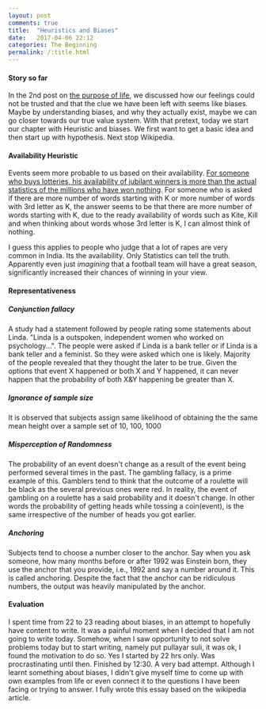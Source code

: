 ```yaml
---
layout: post
comments: true
title:  "Heuristics and Biases"
date:   2017-04-06 22:12
categories: The Beginning
permalink: /:title.html
--- 
```


#### **Story so far**

In the 2nd post on [the purpose of life][life post], we discussed how our feelings could not be trusted and that the clue we have been left with seems like biases. Maybe by understanding biases, and why they actually exist, maybe we can go closer towards our true value system. With that pretext, today we start our chapter with Heuristic and biases. We first want to get a basic idea and then start up with hypothesis. Next stop Wikipedia.

#### **Availability Heuristic**

Events seem more probable to us based on their availability. [For someone who buys lotteries, his availability of jubilant winners is more than the actual statistics of the millions who have won nothing][wiki]. For someone who is asked if there are more number of words starting with K or more number of words with 3rd letter as K, the answer seems to be that there are more number of words starting with K, due to the ready availability of words such as Kite, Kill and when thinking about words whose 3rd letter is K, I can almost think of nothing. 

I guess this applies to people who judge that a lot of rapes are very common in India. Its the availability. Only Statistics can tell the truth. Apparently even just _imagining_ that a football team will have a great season, significantly increased their chances of winning in your view.

#### **Representativeness** 

##### **Conjunction fallacy**
A study had a statement followed by people rating some statements about Linda. "Linda is a outspoken, independent women who worked on psychology...". The people  were asked if Linda is a bank teller or if Linda is a bank teller and a feminist. So they were asked which one is likely. Majority of the people revealed that they thought the later to be true. Given the options that event X happened or both X and Y happened, it can never happen that the probability of both X&Y happening be greater than X. 

##### **Ignorance of sample size**
It is observed that subjects assign same likelihood of obtaining the the same mean height over a sample set of 10, 100, 1000

##### **Misperception of Randomness**

The probability of an event doesn't change as a result of the event being performed several times in the past. The gambling fallacy, is a prime example of this. Gamblers tend to think that the outcome of a roulette will be black as the several previous ones were red. In reality, the event of gambling on a roulette has a said probability and it doesn't change. In other words the probability of getting heads while tossing a coin(event), is the same irrespective of the number of heads you got earlier.
##### **Anchoring**
Subjects tend to choose a number closer to the anchor. Say when you ask someone, how many months before or after 1992 was Einstein born, they use the anchor that you provide, i.e., 1992 and say a number around it. This is called anchoring. Despite the fact that the anchor can be ridiculous numbers, the output was heavily manipulated by the anchor.

#### **Evaluation**
I spent time from 22 to 23 reading about biases, in an attempt to hopefully have content to write. It was a painful moment when I decided that I am not going to write today. Somehow, when I saw opportunity to not solve problems today but to start writing, namely put pullayar suli, it was ok, I found the motivation to do so. Yes I started by 22 hrs only. Was procrastinating until then. Finished by 12:30. A very bad attempt. Although I learnt something about biases, I didn't give myself time to come up with own examples from life or even connect it to the questions I have been facing or trying to answer. I fully wrote this essay based on the wikipedia article.







[life post]:/purpose-of-life-continued.html
[wiki]:https://en.wikipedia.org/wiki/Heuristics_in_judgment_and_decision-making

